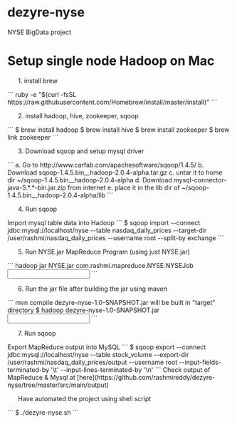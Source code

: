 dezyre-nyse
===========

NYSE BigData project

Setup single node Hadoop on Mac
================================
<ol>
 1. install brew
</ol>
```
ruby -e "$(curl -fsSL https://raw.githubusercontent.com/Homebrew/install/master/install)"
```
<ol>
 2. install hadoop, hive, zookeeper, sqoop
</ol>
```
$ brew install hadoop
$ brew install hive
$ brew install zookeeper
$ brew link zookeeper
```
<ol>
 3. Download sqoop and setup mysql driver
</ol>
```
a. Go to http://www.carfab.com/apachesoftware/sqoop/1.4.5/
b. Download sqoop-1.4.5.bin__hadoop-2.0.4-alpha.tar.gz
c. untar it to home dir ~/sqoop-1.4.5.bin__hadoop-2.0.4-alpha
d. Download mysql-connector-java-5.*.*-bin.jar.zip from internet
e. place it in the lib dir of ~/sqoop-1.4.5.bin__hadoop-2.0.4-alpha/lib
```

<ol>
 4. Run sqoop
</ol>
Import mysql table data into Hadoop
```
$ sqoop import --connect jdbc:mysql://localhost/nyse  --table nasdaq_daily_prices --target-dir /user/rashmi/nasdaq_daily_prices --username root --split-by exchange
```

<ol>
5. Run NYSE.jar MapReduce Program (using just NYSE.jar)
</ol>
```
hadoop jar NYSE.jar com.rashmi.mapreduce.NYSE.NYSEJob <input path> <output path>
```

<ol>
6. Run the jar file after building the jar using maven
</ol>
```
mvn compile
dezyre-nyse-1.0-SNAPSHOT.jar will be built in "target" directory
$ hadoop dezyre-nyse-1.0-SNAPSHOT.jar <input path> <output path>
```
<ol>
 7. Run sqoop
</ol>
Export MapReduce output into MySQL
```
$ sqoop export --connect jdbc:mysql://localhost/nyse --table stock_volume --export-dir /user/rashmi/nasdaq_daily_prices/output --username root --input-fields-terminated-by '\t' --input-lines-terminated-by '\n'
```
Check output of MapReduce & Mysql at 
[here](https://github.com/rashmireddy/dezyre-nyse/tree/master/src/main/output)
<ol>
Have automated the project using shell script
</ol>
```
$ ./dezyre-nyse.sh
```
